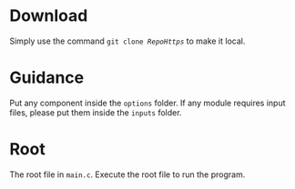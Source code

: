 # Download

Simply use the command <code>git clone <i>RepoHttps</i></code> to make it local.

# Guidance

Put any component inside the <code>options</code> folder.
If any module requires input files, please put them inside the <code>inputs</code> folder.

# Root

The root file in <code>main.c</code>. Execute the root file to run the program.
